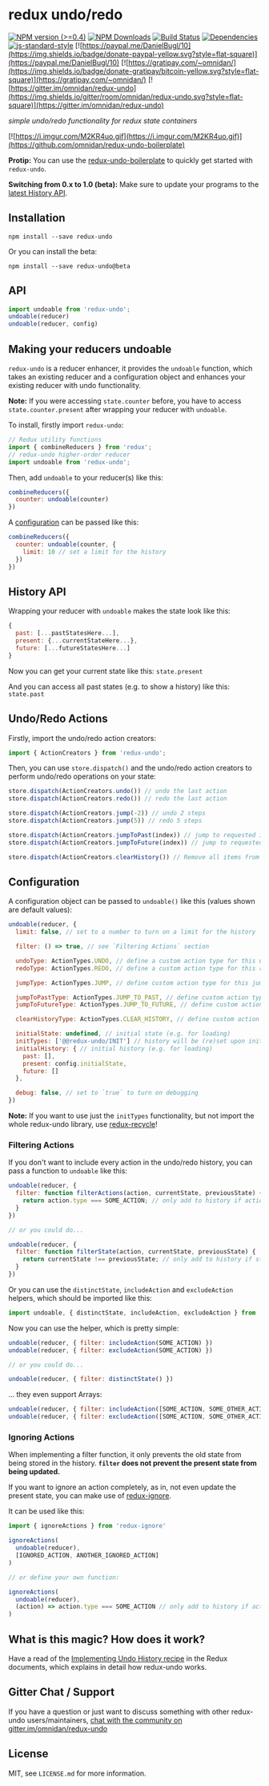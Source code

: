 # redux undo/redo

[![NPM version (>=0.4)](https://img.shields.io/npm/v/redux-undo.svg?style=flat-square)](https://www.npmjs.com/package/redux-undo) [![NPM Downloads](https://img.shields.io/npm/dm/redux-undo.svg?style=flat-square)](https://www.npmjs.com/package/redux-undo) [![Build Status](https://img.shields.io/travis/omnidan/redux-undo/master.svg?style=flat-square)](https://travis-ci.org/omnidan/redux-undo) [![Dependencies](https://img.shields.io/david/omnidan/redux-undo.svg?style=flat-square)](https://david-dm.org/omnidan/redux-undo) [![js-standard-style](https://img.shields.io/badge/code%20style-standard-brightgreen.svg?style=flat-square)](http://standardjs.com/) [![https://paypal.me/DanielBugl/10](https://img.shields.io/badge/donate-paypal-yellow.svg?style=flat-square)](https://paypal.me/DanielBugl/10) [![https://gratipay.com/~omnidan/](https://img.shields.io/badge/donate-gratipay/bitcoin-yellow.svg?style=flat-square)](https://gratipay.com/~omnidan/) [![https://gitter.im/omnidan/redux-undo](https://img.shields.io/gitter/room/omnidan/redux-undo.svg?style=flat-square)](https://gitter.im/omnidan/redux-undo)

_simple undo/redo functionality for redux state containers_

[![https://i.imgur.com/M2KR4uo.gif](https://i.imgur.com/M2KR4uo.gif)](https://github.com/omnidan/redux-undo-boilerplate)

**Protip:** You can use the [redux-undo-boilerplate](https://github.com/omnidan/redux-undo-boilerplate) to quickly get started with `redux-undo`.

**Switching from 0.x to 1.0 (beta):** Make sure to update your programs to the [latest History API](#history-api).


## Installation

```
npm install --save redux-undo
```

Or you can install the beta:

```
npm install --save redux-undo@beta
```


## API

```js
import undoable from 'redux-undo';
undoable(reducer)
undoable(reducer, config)
```


## Making your reducers undoable

`redux-undo` is a reducer enhancer, it provides the `undoable` function, which
takes an existing reducer and a configuration object and enhances your existing
reducer with undo functionality.

**Note:** If you were accessing `state.counter` before, you have to access
`state.counter.present` after wrapping your reducer with `undoable`.

To install, firstly import `redux-undo`:

```js
// Redux utility functions
import { combineReducers } from 'redux';
// redux-undo higher-order reducer
import undoable from 'redux-undo';
```

Then, add `undoable` to your reducer(s) like this:

```js
combineReducers({
  counter: undoable(counter)
})
```

A [configuration](#configuration) can be passed like this:

```js
combineReducers({
  counter: undoable(counter, {
    limit: 10 // set a limit for the history
  })
})
```


## History API

Wrapping your reducer with `undoable` makes the state look like this:

```js
{
  past: [...pastStatesHere...],
  present: {...currentStateHere...},
  future: [...futureStatesHere...]
}
```

Now you can get your current state like this: `state.present`

And you can access all past states (e.g. to show a history) like this: `state.past`


## Undo/Redo Actions

Firstly, import the undo/redo action creators:

```js
import { ActionCreators } from 'redux-undo';
```

Then, you can use `store.dispatch()` and the undo/redo action creators to
perform undo/redo operations on your state:

```js
store.dispatch(ActionCreators.undo()) // undo the last action
store.dispatch(ActionCreators.redo()) // redo the last action

store.dispatch(ActionCreators.jump(-2)) // undo 2 steps
store.dispatch(ActionCreators.jump(5)) // redo 5 steps

store.dispatch(ActionCreators.jumpToPast(index)) // jump to requested index in the past[] array
store.dispatch(ActionCreators.jumpToFuture(index)) // jump to requested index in the future[] array

store.dispatch(ActionCreators.clearHistory()) // Remove all items from past[] and future[] arrays
```


## Configuration

A configuration object can be passed to `undoable()` like this (values shown
are default values):

```js
undoable(reducer, {
  limit: false, // set to a number to turn on a limit for the history

  filter: () => true, // see `Filtering Actions` section

  undoType: ActionTypes.UNDO, // define a custom action type for this undo action
  redoType: ActionTypes.REDO, // define a custom action type for this redo action

  jumpType: ActionTypes.JUMP, // define custom action type for this jump action

  jumpToPastType: ActionTypes.JUMP_TO_PAST, // define custom action type for this jumpToPast action
  jumpToFutureType: ActionTypes.JUMP_TO_FUTURE, // define custom action type for this jumpToFuture action

  clearHistoryType: ActionTypes.CLEAR_HISTORY, // define custom action type for this clearHistory action

  initialState: undefined, // initial state (e.g. for loading)
  initTypes: ['@@redux-undo/INIT'] // history will be (re)set upon init action type
  initialHistory: { // initial history (e.g. for loading)
    past: [],
    present: config.initialState,
    future: []
  },

  debug: false, // set to `true` to turn on debugging
})
```

**Note:** If you want to use just the `initTypes` functionality, but not import
the whole redux-undo library, use [redux-recycle](https://github.com/omnidan/redux-recycle)!

### Filtering Actions

If you don't want to include every action in the undo/redo history, you can
pass a function to `undoable` like this:

```js
undoable(reducer, {
  filter: function filterActions(action, currentState, previousState) {
    return action.type === SOME_ACTION; // only add to history if action is SOME_ACTION
  }
})

// or you could do...

undoable(reducer, {
  filter: function filterState(action, currentState, previousState) {
    return currentState !== previousState; // only add to history if state changed
  }
})
```

Or you can use the `distinctState`, `includeAction` and `excludeAction` helpers,
which should be imported like this:

```js
import undoable, { distinctState, includeAction, excludeAction } from 'redux-undo';
```

Now you can use the helper, which is pretty simple:

```js
undoable(reducer, { filter: includeAction(SOME_ACTION) })
undoable(reducer, { filter: excludeAction(SOME_ACTION) })

// or you could do...

undoable(reducer, { filter: distinctState() })
```

... they even support Arrays:

```js
undoable(reducer, { filter: includeAction([SOME_ACTION, SOME_OTHER_ACTION]) })
undoable(reducer, { filter: excludeAction([SOME_ACTION, SOME_OTHER_ACTION]) })
```

### Ignoring Actions

When implementing a filter function, it only prevents the old state from being
stored in the history. **`filter` does not prevent the present state from being
updated.**

If you want to ignore an action completely, as in, not even update the present
state, you can make use of [redux-ignore](https://github.com/omnidan/redux-ignore).

It can be used like this:

```js
import { ignoreActions } from 'redux-ignore'

ignoreActions(
  undoable(reducer),
  [IGNORED_ACTION, ANOTHER_IGNORED_ACTION]
)

// or define your own function:

ignoreActions(
  undoable(reducer),
  (action) => action.type === SOME_ACTION // only add to history if action is SOME_ACTION
)
```


## What is this magic? How does it work?

Have a read of the [Implementing Undo History recipe](http://redux.js.org/docs/recipes/ImplementingUndoHistory.html) in the Redux documents, which explains in detail how redux-undo works.


## Gitter Chat / Support

If you have a question or just want to discuss something with other redux-undo users/maintainers, [chat with the community on gitter.im/omnidan/redux-undo](https://gitter.im/omnidan/redux-undo)


## License

MIT, see `LICENSE.md` for more information.
